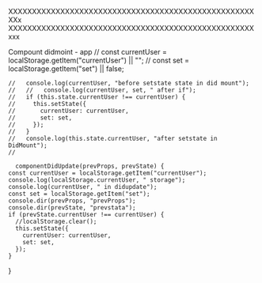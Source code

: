 <!-- // },
// "description": "This project was bootstrapped with [Create React App](https://github.com/facebook/create-react-app).",
// "main": "index.js",
// "devDependencies": {},
// "repository": {
// "type": "git",
// "url": "git+https://github.com/Jlbos24/NC_NEWS_Neti.git"
// },
// "keywords": [],
// "author": "",
// "license": "ISC",
// "bugs": {
// "url": "https://github.com/Jlbos24/NC_NEWS_Neti/issues"
// },
// "homepage": "https://github.com/Jlbos24/NC_NEWS_Neti#readme" -->

<!-- ,
  "description": "This project was bootstrapped with [Create React App](https://github.com/facebook/create-react-app).",
  "main": "index.js",
  "devDependencies": {},
  "repository": {
    "type": "git",
    "url": "git+//https://github.com/Jlbos24/NC_NEWS_Neti.git"
  },
  "keywords": [],
  "author": "",
  "license": "ISC",
  "bugs": {
    "url": "https://github.com/Jlbos24/NC_NEWS_Neti/issues"
  },
  "homepage": "https://github.com/Jlbos24/NC_NEWS_Neti#readme" -->

<!-- ,
  "description": "This project was bootstrapped with [Create React App](https://github.com/facebook/create-react-app).",
  "main": "index.js",
  "devDependencies": {},
  "repository": {
    "type": "git",
    "url": "git+//https://github.com/Jlbos24/NC_NEWS_Neti.git"
  },
  "keywords": [],
  "author": "",
  "license": "ISC",
  "bugs": {
    "url": "https://github.com/Jlbos24/NC_NEWS_Neti/issues"
  },
  "homepage": "https://github.com/Jlbos24/NC_NEWS_Neti#readme" -->

XXXXXXXXXXXXXXXXXXXXXXXXXXXXXXXXXXXXXXXXXXXXXXXXXXXXXXx
XXXXXXXXXXXXXXXXXXXXXXXXXXXXXXXXXXXXXXXXXXXXXXXXXXXXxxx

<!--
  handleSignIn = () => {
    const currentUser = this.state.currentUser;
    const set = this.state.set;
    localStorage.setItem("currentUser", currentUser); //JSON.stringify(currentUser));
    localStorage.setItem("set", set);
    console.log(localStorage, "handleSignIN");
    console.log(localStorage.currentUser, " storage in users handlesign in");
    //this.props.setUser(this.state.currentUser, this.state.set);
  }; -->

Compount didmoint - app
// const currentUser = localStorage.getItem("currentUser") || "";
// const set = localStorage.getItem("set") || false;

    //   console.log(currentUser, "before setstate state in did mount");
    //   //   console.log(currentUser, set, " after if");
    //   if (this.state.currentUser !== currentUser) {
    //     this.setState({
    //       currentUser: currentUser,
    //       set: set,
    //     });
    //   }
    //   console.log(this.state.currentUser, "after setstate in DidMount");
    //

      componentDidUpdate(prevProps, prevState) {
    const currentUser = localStorage.getItem("currentUser");
    console.log(localStorage.currentUser, " storage");
    console.log(currentUser, " in didupdate");
    const set = localStorage.getItem("set");
    console.dir(prevProps, "prevProps");
    console.dir(prevState, "prevstata");
    if (prevState.currentUser !== currentUser) {
      //localStorage.clear();
      this.setState({
        currentUser: currentUser,
        set: set,
      });
    }

}
